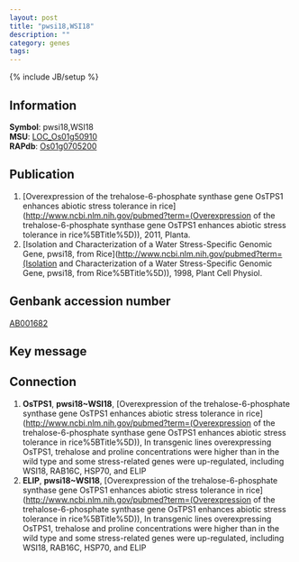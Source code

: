 ```yaml
---
layout: post
title: "pwsi18,WSI18"
description: ""
category: genes
tags: 
---
```

{% include JB/setup %}

## Information
__Symbol__: pwsi18,WSI18  
__MSU__: [LOC_Os01g50910](http://rice.plantbiology.msu.edu/cgi-bin/ORF_infopage.cgi?orf=LOC_Os01g50910)  
__RAPdb__: [Os01g0705200](http://rapdb.dna.affrc.go.jp/viewer/gbrowse_details/irgsp1?name=Os01g0705200)  

## Publication
1. [Overexpression of the trehalose-6-phosphate synthase gene OsTPS1 enhances abiotic stress tolerance in rice](http://www.ncbi.nlm.nih.gov/pubmed?term=(Overexpression of the trehalose-6-phosphate synthase gene OsTPS1 enhances abiotic stress tolerance in rice%5BTitle%5D)), 2011, Planta.
2. [Isolation and Characterization of a Water Stress-Specific Genomic Gene, pwsi18, from Rice](http://www.ncbi.nlm.nih.gov/pubmed?term=(Isolation and Characterization of a Water Stress-Specific Genomic Gene, pwsi18, from Rice%5BTitle%5D)), 1998, Plant Cell Physiol.

## Genbank accession number
[AB001682](http://www.ncbi.nlm.nih.gov/nuccore/AB001682)

## Key message

## Connection
1. __OsTPS1__, __pwsi18~WSI18__, [Overexpression of the trehalose-6-phosphate synthase gene OsTPS1 enhances abiotic stress tolerance in rice](http://www.ncbi.nlm.nih.gov/pubmed?term=(Overexpression of the trehalose-6-phosphate synthase gene OsTPS1 enhances abiotic stress tolerance in rice%5BTitle%5D)),  In transgenic lines overexpressing OsTPS1, trehalose and proline concentrations were higher than in the wild type and some stress-related genes were up-regulated, including WSI18, RAB16C, HSP70, and ELIP
2. __ELIP__, __pwsi18~WSI18__, [Overexpression of the trehalose-6-phosphate synthase gene OsTPS1 enhances abiotic stress tolerance in rice](http://www.ncbi.nlm.nih.gov/pubmed?term=(Overexpression of the trehalose-6-phosphate synthase gene OsTPS1 enhances abiotic stress tolerance in rice%5BTitle%5D)),  In transgenic lines overexpressing OsTPS1, trehalose and proline concentrations were higher than in the wild type and some stress-related genes were up-regulated, including WSI18, RAB16C, HSP70, and ELIP


